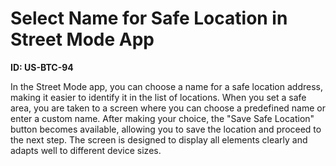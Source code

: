 # Select Name for Safe Location in Street Mode App

**ID: US-BTC-94**

In the Street Mode app, you can choose a name for a safe location address, making it easier to identify it in the list of locations. When you set a safe area, you are taken to a screen where you can choose a predefined name or enter a custom name. After making your choice, the "Save Safe Location" button becomes available, allowing you to save the location and proceed to the next step. The screen is designed to display all elements clearly and adapts well to different device sizes.